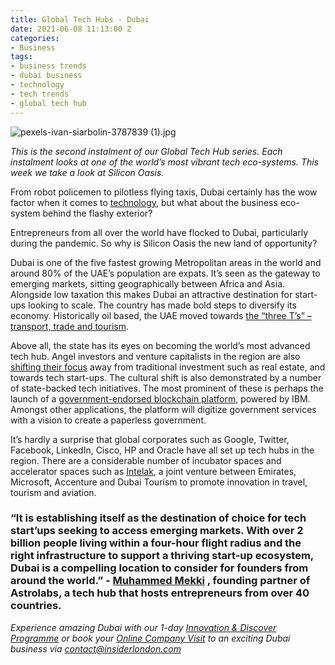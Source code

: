 ```yaml
---
title: Global Tech Hubs - Dubai
date: 2021-06-08 11:13:00 Z
categories:
- Business
tags:
- business trends
- dubai business
- technology
- tech trends
- global tech hub
---
```


![pexels-ivan-siarbolin-3787839 (1).jpg](/uploads/pexels-ivan-siarbolin-3787839%20(1).jpg)

*This is the second instalment of our Global Tech Hub series. Each instalment looks at one of the world’s most vibrant tech eco-systems. This week we take a look at Silicon Oasis.*

From robot policemen to pilotless flying taxis, Dubai certainly has the wow factor when it comes to [technology](https://www.bbc.co.uk/news/av/business-42168683), but what about the business eco-system behind the flashy exterior?

Entrepreneurs from all over the world have flocked to Dubai, particularly during the pandemic. So why is Silicon Oasis the new land of opportunity?  

Dubai is one of the five fastest growing Metropolitan areas in the world and around 80% of the UAE’s population are expats. It’s seen as the gateway to emerging markets, sitting geographically between Africa and Asia. Alongside low taxation this makes Dubai an attractive destination for start-ups looking to scale. 
The country has made bold steps to diversify its economy. Historically oil based, the UAE moved towards [the “three T’s” – transport, trade and tourism](https://www.thenationalnews.com/opinion/comment/the-uae-s-stature-as-a-technology-hub-is-growing-1.1100703).

Above all, the state has its eyes on becoming the world’s most advanced tech hub. Angel investors and venture capitalists in the region are also [shifting their focus](https://www.forbes.com/sites/suparnadutt/2016/08/22/is-dubai-the-next-big-tech-startup-hub/?sh=7cc993824a6d) away from traditional investment such as real estate, and towards tech start-ups. The cultural shift is also demonstrated by a number of state-backed tech initiatives. The most prominent of these is perhaps the launch of a [government-endorsed blockchain platform](https://newsroom.ibm.com/2018-10-29-Smart-Dubai-and-IBM-to-Offer-the-First-Government-Endorsed-Blockchain-Platform-in-the-Middle-East), powered by IBM. Amongst other applications, the platform will digitize government services with a vision to create a paperless government. 

It’s hardly a surprise that global corporates such as Google, Twitter, Facebook, LinkedIn, Cisco, HP and Oracle have all set up tech hubs in the region. There are a considerable number of incubator spaces and accelerator spaces such as [Intelak](https://www.insiderlondon.com/blog/spotlight-on-intelak-the-thriving-tech-community-of-dubai/), a joint venture between Emirates, Microsoft, Accenture and Dubai Tourism to promote innovation in travel, tourism and aviation.

### “It is establishing itself as the destination of choice for tech start’ups seeking to access emerging markets. With over 2 billion people living within a four-hour flight radius and the right infrastructure to support a thriving start-up ecosystem, Dubai is a compelling location to consider for founders from around the world.” - [Muhammed Mekki](https://www.forbes.com/sites/suparnadutt/2016/08/22/is-dubai-the-next-big-tech-startup-hub/?sh=7cc993824a6d) , founding partner of Astrolabs, a tech hub that hosts entrepreneurs from over 40 countries. 

*Experience amazing Dubai with our 1-day [Innovation & Discover Programme](https://www.insiderlondon.com/asia/dubai/) or book your [Online Company Visit](https://www.insiderlondon.com/online-education/online-company-visits/) to an exciting Dubai business via [contact@insiderlondon.com](emailto:contact@insiderlondon.com)*
